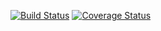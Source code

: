[![Build Status](https://app.travis-ci.com/sujith15/bughunt.svg?branch=master)](https://app.travis-ci.com/sujith15/bughunt)   [![Coverage Status](https://coveralls.io/repos/github/sujith15/bughunt/badge.svg?branch=master)](https://coveralls.io/github/sujith15/bughunt?branch=master)